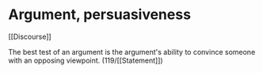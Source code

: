 # Argument, persuasiveness

[[Discourse]]

The best test of an argument is the argument's ability to convince someone with an opposing viewpoint.
(119/[[Statement]])